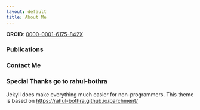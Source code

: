 ```yaml
---
layout: default
title: About Me
---
```

**ORCID**: [0000-0001-6175-842X](https://orcid.org/0000-0001-6175-842X)

### Publications

### Contact Me

### Special Thanks go to rahul-bothra

Jekyll does make everything much easier for non-programmers. This theme is based on https://rahul-bothra.github.io/parchment/
